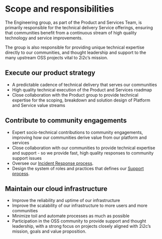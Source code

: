 # Scope and responsibilities

The Engineering group, as part of the Product and Services Team, is primarily responsible for the technical delivery  Service offerings, ensuring that communities benefit from a continuous stream of high quality technology and service improvements. 

The group is also responsible for providing unique technical expertise directly to our communities, and thought leadership and support to the many upstream OSS projects vital to 2i2c’s mission. 


## Execute our product strategy
- A predictable cadence of technical delivery that serves our communities
- High quality technical execution of the Product and Services roadmap
- Close collaboration with the Product group to provide technical expertise for the scoping, breakdown and solution design of Platform and Service value streams

## Contribute to community engagements
- Expert socio-technical contributions to community engagements, improving how our communities derive value from our platform and services
- Close collaboration with our communities to provide technical expertise and support - so we provide fast, high quality responses to community support issues
- Oversee our [Incident Response process](incidents).
- Design the system of roles and practices that defines our [Support process](support:index).

## Maintain our cloud infrastructure
- Improve the reliability and uptime of our infrastructure
- Improve the scalability of our infrastructure to more users and more communities
- Minimize toil and automate processes as much as possible
- Participation in the OSS community to provide support and thought leadership, with a strong focus on projects closely aligned with 2i2c’s mission, goals and value proposition.

